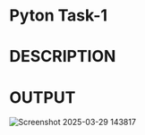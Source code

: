 # Pyton Task-1
# DESCRIPTION

# OUTPUT

![Screenshot 2025-03-29 143817](https://github.com/user-attachments/assets/2a221773-6e9d-4ef2-b239-18ad07b667bb)
